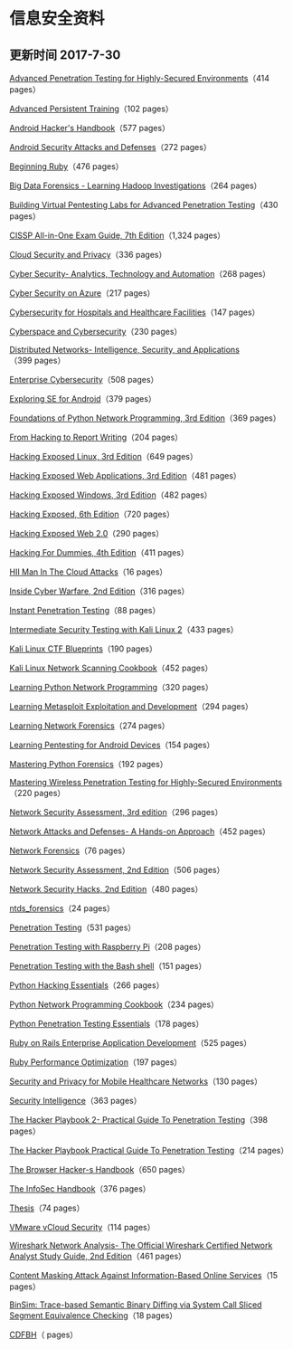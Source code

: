 # 信息安全资料 

## 更新时间 2017-7-30

[Advanced Penetration Testing for Highly-Secured Environments]()（414 pages）

[Advanced Persistent Training]()（102 pages）

[Android Hacker's Handbook]()（577 pages）

[Android Security Attacks and Defenses]()（272 pages）

[Beginning Ruby]()（476 pages）

[Big Data Forensics - Learning Hadoop Investigations]()（264 pages）

[Building Virtual Pentesting Labs for Advanced Penetration Testing]()（430 pages）

[CISSP All-in-One Exam Guide, 7th Edition]()（1,324 pages）

[Cloud Security and Privacy]()（336 pages）

[Cyber Security- Analytics, Technology and Automation]()（268 pages）

[Cyber Security on Azure]()（217 pages）

[Cybersecurity for Hospitals and Healthcare Facilities]()（147 pages）

[Cyberspace and Cybersecurity]()（230 pages）

[Distributed Networks- Intelligence, Security, and Applications]()（399 pages）

[Enterprise Cybersecurity]()（508 pages）

[Exploring SE for Android]()（379 pages）

[Foundations of Python Network Programming, 3rd Edition]()（369 pages）

[From Hacking to Report Writing]()（204 pages）

[Hacking Exposed Linux, 3rd Edition]()（649 pages）

[Hacking Exposed Web Applications, 3rd Edition]()（481 pages）

[Hacking Exposed Windows, 3rd Edition]()（482 pages）

[Hacking Exposed, 6th Edition]()（720 pages）

[Hacking Exposed Web 2.0]()（290 pages）

[Hacking For Dummies, 4th Edition]()（411 pages）

[HII Man In The Cloud Attacks]()（16 pages）

[Inside Cyber Warfare, 2nd Edition]()（316 pages）

[Instant Penetration Testing]()（88 pages）

[Intermediate Security Testing with Kali Linux 2]()（433 pages）

[Kali Linux CTF Blueprints]()（190 pages）

[Kali Linux Network Scanning Cookbook]()（452 pages）

[Learning Python Network Programming]()（320 pages）

[Learning Metasploit Exploitation and Development]()（294 pages）

[Learning Network Forensics]()（274 pages）

[Learning Pentesting for Android Devices]()（154 pages）

[Mastering Python Forensics]()（192 pages）

[Mastering Wireless Penetration Testing for Highly-Secured Environments]()（220 pages）

[Network Security Assessment, 3rd edition]()（296 pages）

[Network Attacks and Defenses- A Hands-on Approach]()（452 pages）

[Network Forensics]()（76 pages）

[Network Security Assessment, 2nd Edition]()（506 pages）

[Network Security Hacks, 2nd Edition]()（480 pages）

[ntds_forensics]()（24 pages）

[Penetration Testing]()（531 pages）

[Penetration Testing with Raspberry Pi]()（208 pages）

[Penetration Testing with the Bash shell]()（151 pages）

[Python Hacking Essentials]()（266 pages）

[Python Network Programming Cookbook]()（234 pages）

[Python Penetration Testing Essentials]()（178 pages）

[Ruby on Rails Enterprise Application Development]()（525 pages）

[Ruby Performance Optimization]()（197 pages）

[Security and Privacy for Mobile Healthcare Networks]()（130 pages）

[Security Intelligence]()（363 pages）

[The Hacker Playbook 2- Practical Guide To Penetration Testing]()（398 pages）

[The Hacker Playbook Practical Guide To Penetration Testing]()（214 pages）

[The Browser Hacker-s Handbook]()（650 pages）

[The InfoSec Handbook]()（376 pages）

[Thesis]()（74 pages）

[VMware vCloud Security]()（114 pages）

[Wireshark Network Analysis- The Official Wireshark Certified Network Analyst Study Guide, 2nd Edition]()（461 pages）

[Content Masking Attack Against Information-Based Online Services](http://csa.eng.usf.edu/getsrc/?n=papers/17msl-security.pdf)（15 pages）

[BinSim: Trace-based Semantic Binary Diffing via System Call Sliced Segment Equivalence Checking](https://faculty.ist.psu.edu/wu/papers/BinSim.pdf)（18 pages）

[CDFBH](https://131002.net/data/talks/CDFBH.pdf)（ pages）
